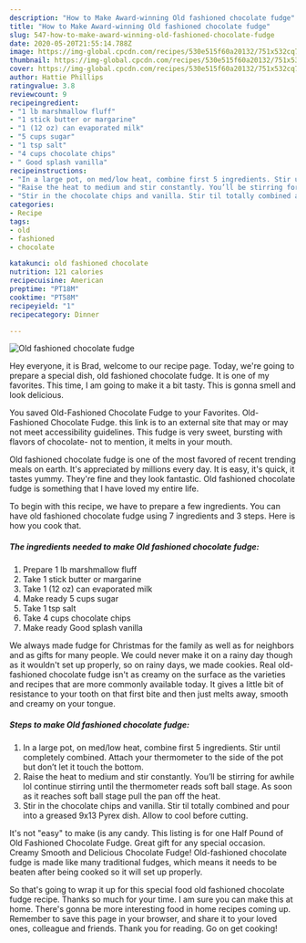```yaml
---
description: "How to Make Award-winning Old fashioned chocolate fudge"
title: "How to Make Award-winning Old fashioned chocolate fudge"
slug: 547-how-to-make-award-winning-old-fashioned-chocolate-fudge
date: 2020-05-20T21:55:14.788Z
image: https://img-global.cpcdn.com/recipes/530e515f60a20132/751x532cq70/old-fashioned-chocolate-fudge-recipe-main-photo.jpg
thumbnail: https://img-global.cpcdn.com/recipes/530e515f60a20132/751x532cq70/old-fashioned-chocolate-fudge-recipe-main-photo.jpg
cover: https://img-global.cpcdn.com/recipes/530e515f60a20132/751x532cq70/old-fashioned-chocolate-fudge-recipe-main-photo.jpg
author: Hattie Phillips
ratingvalue: 3.8
reviewcount: 9
recipeingredient:
- "1 lb marshmallow fluff"
- "1 stick butter or margarine"
- "1 (12 oz) can evaporated milk"
- "5 cups sugar"
- "1 tsp salt"
- "4 cups chocolate chips"
- " Good splash vanilla"
recipeinstructions:
- "In a large pot, on med/low heat, combine first 5 ingredients. Stir until completely combined. Attach your thermometer to the side of the pot but don’t let it touch the bottom."
- "Raise the heat to medium and stir constantly. You’ll be stirring for awhile lol continue stirring until the thermometer reads soft ball stage. As soon as it reaches soft ball stage pull the pan off the heat."
- "Stir in the chocolate chips and vanilla. Stir til totally combined and pour into a greased 9x13 Pyrex dish. Allow to cool before cutting."
categories:
- Recipe
tags:
- old
- fashioned
- chocolate

katakunci: old fashioned chocolate 
nutrition: 121 calories
recipecuisine: American
preptime: "PT18M"
cooktime: "PT58M"
recipeyield: "1"
recipecategory: Dinner

---
```



![Old fashioned chocolate fudge](https://img-global.cpcdn.com/recipes/530e515f60a20132/751x532cq70/old-fashioned-chocolate-fudge-recipe-main-photo.jpg)

Hey everyone, it is Brad, welcome to our recipe page. Today, we're going to prepare a special dish, old fashioned chocolate fudge. It is one of my favorites. This time, I am going to make it a bit tasty. This is gonna smell and look delicious.

You saved Old-Fashioned Chocolate Fudge to your Favorites. Old-Fashioned Chocolate Fudge. this link is to an external site that may or may not meet accessibility guidelines. This fudge is very sweet, bursting with flavors of chocolate- not to mention, it melts in your mouth.

Old fashioned chocolate fudge is one of the most favored of recent trending meals on earth. It's appreciated by millions every day. It is easy, it's quick, it tastes yummy. They're fine and they look fantastic. Old fashioned chocolate fudge is something that I have loved my entire life.


To begin with this recipe, we have to prepare a few ingredients. You can have old fashioned chocolate fudge using 7 ingredients and 3 steps. Here is how you cook that.

<!--inarticleads1-->

##### The ingredients needed to make Old fashioned chocolate fudge:

1. Prepare 1 lb marshmallow fluff
1. Take 1 stick butter or margarine
1. Take 1 (12 oz) can evaporated milk
1. Make ready 5 cups sugar
1. Take 1 tsp salt
1. Take 4 cups chocolate chips
1. Make ready  Good splash vanilla


We always made fudge for Christmas for the family as well as for neighbors and as gifts for many people. We could never make it on a rainy day though as it wouldn&#39;t set up properly, so on rainy days, we made cookies. Real old-fashioned chocolate fudge isn&#39;t as creamy on the surface as the varieties and recipes that are more commonly available today. It gives a little bit of resistance to your tooth on that first bite and then just melts away, smooth and creamy on your tongue. 

<!--inarticleads2-->

##### Steps to make Old fashioned chocolate fudge:

1. In a large pot, on med/low heat, combine first 5 ingredients. Stir until completely combined. Attach your thermometer to the side of the pot but don’t let it touch the bottom.
1. Raise the heat to medium and stir constantly. You’ll be stirring for awhile lol continue stirring until the thermometer reads soft ball stage. As soon as it reaches soft ball stage pull the pan off the heat.
1. Stir in the chocolate chips and vanilla. Stir til totally combined and pour into a greased 9x13 Pyrex dish. Allow to cool before cutting.


It&#39;s not &#34;easy&#34; to make (is any candy. This listing is for one Half Pound of Old Fashioned Chocolate Fudge. Great gift for any special occasion. Creamy Smooth and Delicious Chocolate Fudge! Old-fashioned chocolate fudge is made like many traditional fudges, which means it needs to be beaten after being cooked so it will set up properly. 

So that's going to wrap it up for this special food old fashioned chocolate fudge recipe. Thanks so much for your time. I am sure you can make this at home. There's gonna be more interesting food in home recipes coming up. Remember to save this page in your browser, and share it to your loved ones, colleague and friends. Thank you for reading. Go on get cooking!
